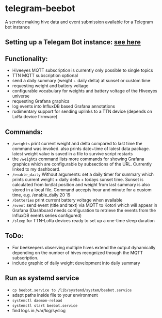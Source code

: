 # telegram-beebot
A service making hive data and event submission available for a Telegram bot instance

## Setting up a Telegam Bot instance: [see here](https://core.telegram.org/bots#6-botfather)

## Functionality:
* Hiveeyes MQTT subscription is currently only possible to single topics
* TTN MQTT subscription optional
* send a daily summary (weight + daily delta) at sunset or custom time
* requesting weight and battery voltage
* configurable vocabulary for weights and battery voltage of the Hiveeyes universe
* requesting Grafana graphics
* log events into InfluxDB based Grafana annotations
* rudimentary support for sending uplinks to a TTN device (depends on LoRa device firmware)

## Commands:
* `/weights` print current weight and delta compared to last time the command was invoked. also prints date+time of latest data package. latest weight value is saved in a file to survive script restarts
* the `/weights` command lists more commands for showing Grafana graphics which are configurable by subsections of the URL. Currently linked to my dashboard.
* `/enable_daily` Without arguments: set a daily timer for summary which prints current weight + daily delta + todays sunset time. Sunset is calculated from lon/lat position and weight from last summary is also stored in a local file. Command accepts hour and minute for a custom time, e.g. /enable_daily 20 15
* `/batteries` print current battery voltage when available
* `/event` send event (title and text) via MQTT to Kotori which will appear in Grafana (Dashboard needs configuration to retrieve the events from the InfluxDB events series configured)
* `/sleep` for TTN-LoRa devices ready to set up a one-time sleep duration

## ToDo:
* For beekeepers observing multiple hives extend the output dynamically depending on the number of hives recognized through the MQTT subscription.
* include graphic of daily weight development into daily summary

## Run as systemd service
* `cp beebot.service to /lib/systemd/system/beebot.service`
* adapt paths inside file to your environment
* `systemctl daemon-reload`
* `systemctl start beebot.service`
* find logs in /var/log/syslog
